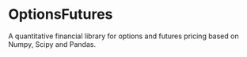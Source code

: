 # OptionsFutures
A quantitative financial library for options and futures pricing based on Numpy, Scipy and Pandas.
